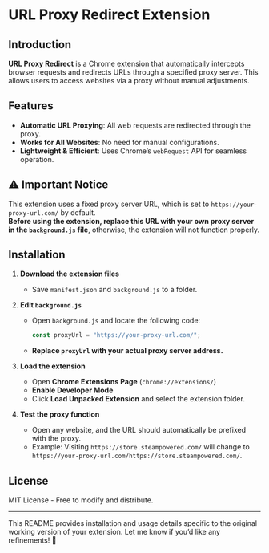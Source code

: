 # URL Proxy Redirect Extension

## Introduction
**URL Proxy Redirect** is a Chrome extension that automatically intercepts browser requests and redirects URLs through a specified proxy server. This allows users to access websites via a proxy without manual adjustments.

## Features
- **Automatic URL Proxying**: All web requests are redirected through the proxy.
- **Works for All Websites**: No need for manual configurations.
- **Lightweight & Efficient**: Uses Chrome’s `webRequest` API for seamless operation.

## ⚠️ Important Notice
This extension uses a fixed proxy server URL, which is set to `https://your-proxy-url.com/` by default.  
**Before using the extension, replace this URL with your own proxy server in the `background.js` file**, otherwise, the extension will not function properly.

## Installation
1. **Download the extension files**
   - Save `manifest.json` and `background.js` to a folder.

2. **Edit `background.js`**
   - Open `background.js` and locate the following code:
     ```javascript
     const proxyUrl = "https://your-proxy-url.com/";
     ```
   - **Replace `proxyUrl` with your actual proxy server address.**

3. **Load the extension**
   - Open **Chrome Extensions Page** (`chrome://extensions/`)
   - **Enable Developer Mode**
   - Click **Load Unpacked Extension** and select the extension folder.

4. **Test the proxy function**
   - Open any website, and the URL should automatically be prefixed with the proxy.
   - Example: Visiting `https://store.steampowered.com/` will change to `https://your-proxy-url.com/https://store.steampowered.com/`.

## License
MIT License - Free to modify and distribute.

---

This README provides installation and usage details specific to the original working version of your extension. Let me know if you’d like any refinements! 🚀  
